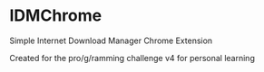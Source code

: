 # IDMChrome
Simple Internet Download Manager Chrome Extension

Created for the pro/g/ramming challenge v4 for personal learning